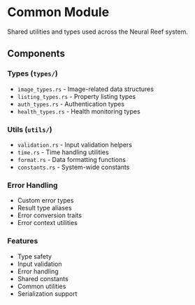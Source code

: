 # Common Module

Shared utilities and types used across the Neural Reef system.

## Components

### Types (`types/`)
- `image_types.rs` - Image-related data structures
- `listing_types.rs` - Property listing types
- `auth_types.rs` - Authentication types
- `health_types.rs` - Health monitoring types

### Utils (`utils/`)
- `validation.rs` - Input validation helpers
- `time.rs` - Time handling utilities
- `format.rs` - Data formatting functions
- `constants.rs` - System-wide constants

### Error Handling
- Custom error types
- Result type aliases
- Error conversion traits
- Error context utilities

### Features
- Type safety
- Input validation
- Error handling
- Shared constants
- Common utilities
- Serialization support 